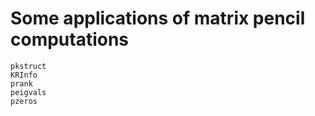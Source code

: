 # Some applications of matrix pencil computations

```@docs
pkstruct
KRInfo
prank
peigvals
pzeros
```
